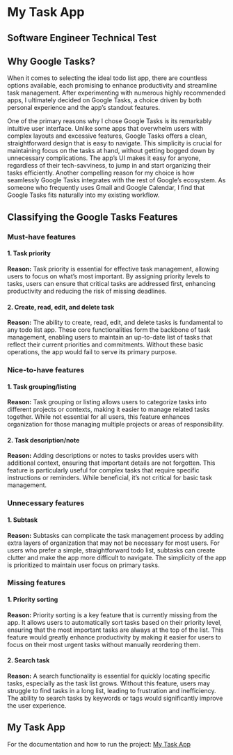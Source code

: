 # My Task App

## Software Engineer Technical Test

## Why Google Tasks?

When it comes to selecting the ideal todo list app, there are countless options available, each promising to enhance productivity and streamline task management. After experimenting with numerous highly recommended apps, I ultimately decided on Google Tasks, a choice driven by both personal experience and the app’s
standout features.

One of the primary reasons why I chose Google Tasks is its remarkably intuitive user interface. Unlike some apps that overwhelm users with complex layouts and excessive features, Google Tasks offers a clean, straightforward design that is easy to navigate. This simplicity is crucial for maintaining focus on the tasks at hand, without getting bogged down by unnecessary complications. The app’s UI makes it easy for anyone, regardless of their tech-savviness, to jump in and start organizing their tasks efficiently. Another compelling reason for my choice is how seamlessly Google Tasks integrates with the rest of Google’s ecosystem. As someone who frequently uses Gmail and Google Calendar, I find that Google Tasks fits naturally into my existing workflow.

## Classifying the Google Tasks Features

### **Must-have features**

#### 1. Task priority

**Reason:** Task priority is essential for effective task management, allowing users to focus on what’s most important. By assigning priority levels to tasks, users can ensure that critical tasks are addressed first, enhancing productivity and reducing the risk of missing deadlines.

#### 2. Create, read, edit, and delete task

**Reason:** The ability to create, read, edit, and delete tasks is fundamental to any todo list app. These core functionalities form the backbone of task management, enabling users to maintain an up-to-date list of tasks that reflect their current priorities and commitments. Without these basic operations, the app would fail to serve its primary purpose.

### **Nice-to-have features**

#### 1. Task grouping/listing

**Reason:** Task grouping or listing allows users to categorize tasks into different projects or contexts, making it easier to manage related tasks together. While not essential for all users, this feature enhances organization for those managing multiple projects or areas of responsibility.

#### 2. Task description/note

**Reason:** Adding descriptions or notes to tasks provides users with additional context, ensuring that important details are not forgotten. This feature is particularly useful for complex tasks that require specific instructions or reminders. While beneficial, it’s not critical for basic task management.

### **Unnecessary features**

#### 1. Subtask

**Reason:** Subtasks can complicate the task management process by adding extra layers of organization that may not be necessary for most users. For users who prefer a simple, straightforward todo list, subtasks can create clutter and make the app more difficult to navigate. The simplicity of the app is prioritized to maintain user focus on primary tasks.

### **Missing features**

#### 1. Priority sorting

**Reason:** Priority sorting is a key feature that is currently missing from the app. It allows users to automatically sort tasks based on their priority level, ensuring that the most important tasks are always at the top of the list. This feature would greatly enhance productivity by making it easier for users to focus on their most urgent tasks without manually reordering them.

#### 2. Search task

**Reason:** A search functionality is essential for quickly locating specific tasks, especially as the task list grows. Without this feature, users may struggle to find tasks in a long list, leading to frustration and inefficiency. The ability to search tasks by keywords or tags would significantly improve the user experience.

## My Task App

For the documentation and how to run the project: [My Task App](./docs.md)
